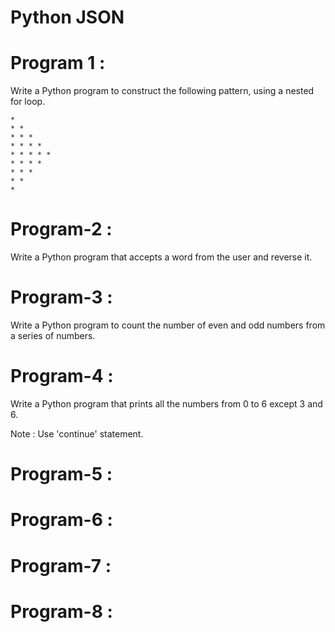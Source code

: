 # Python JSON

# Program 1 :
Write a Python program to construct the following pattern, using a nested for loop.

    * 
    * * 
    * * * 
    * * * * 
    * * * * * 
    * * * * 
    * * * 
    * * 
    *

# Program-2 : 
Write a Python program that accepts a word from the user and reverse it.



# Program-3 :

Write a Python program to count the number of even and odd numbers from a series of numbers.



# Program-4 :
Write a Python program that prints all the numbers from 0 to 6 except 3 and 6.

Note : Use 'continue' statement.

# Program-5 :

# Program-6 : 

# Program-7 :

# Program-8 :


